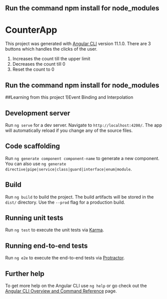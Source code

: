 ## Run the command npm install for node_modules
# CounterApp

This project was generated with [Angular CLI](https://github.com/angular/angular-cli) version 11.1.0.
There are 3 buttons which handles the clicks of the user.
1) Increases the count till the upper limit
2) Decreases the count till 0
3) Reset the count to 0

## Run the command npm install for node_modules

##Learning from this project
1)Event Binding and Interpolation

## Development server

Run `ng serve` for a dev server. Navigate to `http://localhost:4200/`. The app will automatically reload if you change any of the source files.

## Code scaffolding

Run `ng generate component component-name` to generate a new component. You can also use `ng generate directive|pipe|service|class|guard|interface|enum|module`.

## Build

Run `ng build` to build the project. The build artifacts will be stored in the `dist/` directory. Use the `--prod` flag for a production build.

## Running unit tests

Run `ng test` to execute the unit tests via [Karma](https://karma-runner.github.io).

## Running end-to-end tests

Run `ng e2e` to execute the end-to-end tests via [Protractor](http://www.protractortest.org/).

## Further help

To get more help on the Angular CLI use `ng help` or go check out the [Angular CLI Overview and Command Reference](https://angular.io/cli) page.
